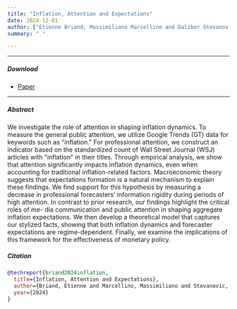 ```yaml
---
title: "Inflation, Attention and Expectations" 
date: 2024-12-01
author: ["Etienne Briand, Massimiliano Marcellino and Dalibor Stevanovic"] 
summary: " " 

---
```

<!-- draft: true is there so the paper does not appear twice-->

---
<!--##### Summary-->

##### Download

+ [Paper](BMS_AttentionInflationExpectations.pdf)

---

##### Abstract

We investigate the role of attention in shaping inflation dynamics. To measure the general public attention, we utilize Google Trends (GT) data for keywords such as "inflation." For professional attention, we construct an indicator based on the standardized count of Wall Street Journal (WSJ) articles with "inflation" in their titles. Through empirical analysis, we show that attention significantly impacts inflation dynamics, even when accounting for traditional inflation-related factors. Macroeconomic theory suggests that expectations formation is a natural mechanism to explain these findings. We find support for this hypothesis by measuring a decrease in professional forecasters’ information rigidity during periods of high attention. In contrast to prior research, our findings highlight the critical roles of me- dia communication and public attention in shaping aggregate inflation expectations. We then develop a theoretical model that captures our stylized facts, showing that both inflation dynamics and forecaster expectations are regime-dependent. Finally, we examine the implications of this framework for the effectiveness of monetary policy.

##### Citation


```BibTeX
@techreport{briand2024inflation,
  title={Inflation, Attention and Expectations},
  author={Briand, Etienne and Marcellino, Massimiliano and Stevanovic, Dalibor},
  year={2024}
}
```

